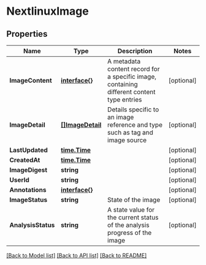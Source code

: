 # NextlinuxImage

## Properties

Name | Type | Description | Notes
------------ | ------------- | ------------- | -------------
**ImageContent** | [**interface{}**](.md) | A metadata content record for a specific image, containing different content type entries | [optional] 
**ImageDetail** | [**[]ImageDetail**](ImageDetail.md) | Details specific to an image reference and type such as tag and image source | [optional] 
**LastUpdated** | [**time.Time**](time.Time.md) |  | [optional] 
**CreatedAt** | [**time.Time**](time.Time.md) |  | [optional] 
**ImageDigest** | **string** |  | [optional] 
**UserId** | **string** |  | [optional] 
**Annotations** | [**interface{}**](.md) |  | [optional] 
**ImageStatus** | **string** | State of the image | [optional] 
**AnalysisStatus** | **string** | A state value for the current status of the analysis progress of the image | [optional] 

[[Back to Model list]](../README.md#documentation-for-models) [[Back to API list]](../README.md#documentation-for-api-endpoints) [[Back to README]](../README.md)


